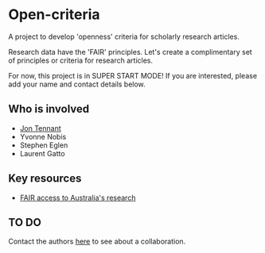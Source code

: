 # Open-criteria
A project to develop 'openness' criteria for scholarly research articles.

Research data have the 'FAIR' principles. Let's create a complimentary set of principles or criteria for research articles.

For now, this project is in SUPER START MODE! If you are interested, please add your name and contact details below.

## Who is involved

* [Jon Tennant](mailto:jon.tennant.2@gmail.com)
* Yvonne Nobis
* Stephen Eglen
* Laurent Gatto

## Key resources

* [FAIR access to Australia's research](https://www.fair-access.net.au/)

## TO DO

Contact the authors [here](https://trianglesci.org/2018/07/17/findable-citable-usable-sustainable-a-checklist-for-rigorous-digital-publishing/) to see about a collaboration.
